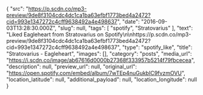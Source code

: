 {
  "src": "https://p.scdn.co/mp3-preview/9de8f3104cdc4dc1ca1ba63efbf1773bed4a2472?cid=993e1347272c4cff9638492a4e498637",
  "date": "2016-09-03T13:28:30.000Z",
  "slug": null,
  "tags": [
    "spotify",
    "Stratovarius"
  ],
  "text": "Liked Eagleheart from Stratovarius on Spotify\n\nhttps://p.scdn.co/mp3-preview/9de8f3104cdc4dc1ca1ba63efbf1773bed4a2472?cid=993e1347272c4cff9638492a4e498637",
  "type": "spotify_like",
  "title": "Stratovarius - Eagleheart",
  "images": [],
  "category": "posts",
  "media_url": "https://i.scdn.co/image/ab67616d0000b27368f333957b5214f79fbcecea",
  "description": null,
  "preview_url": null,
  "original_url": "https://open.spotify.com/embed/album/7wTEp4nuGukbIC9fvzmOVU",
  "location_latitude": null,
  "additional_payload": null,
  "location_longitude": null
}